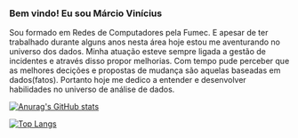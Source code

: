 




### Bem vindo! Eu sou Márcio Vinícius

Sou formado em Redes de Computadores pela Fumec.
E apesar de ter trabalhado durante alguns anos nesta área hoje estou me aventurando no universo dos dados.
Minha atuação esteve sempre ligada a gestão de incidentes e através disso propor melhorias. 
Com tempo pude perceber que as melhores decições e propostas de mudança são aquelas baseadas em dados(fatos).
Portanto hoje me dedico a entender e desenvolver habilidades no universo de análise de dados.



[![Anurag's GitHub stats](https://github-readme-stats.vercel.app/api?username=marciomvpm&hide=prs,issues,contribs&show_icons=true)](https://github.com/anuraghazra/github-readme-stats)              


[![Top Langs](https://github-readme-stats.vercel.app/api/top-langs/?username=marciomvpm)](https://github.com/marciomvpm/github-readme-stats)

